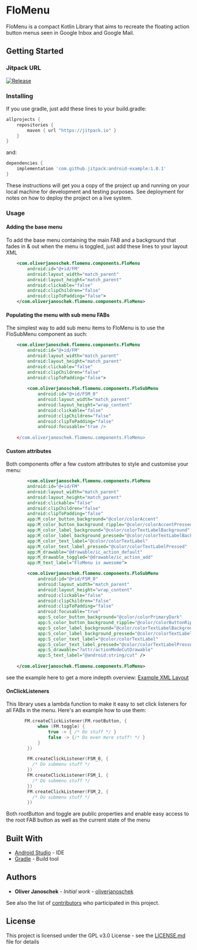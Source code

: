 # FloMenu
FloMenu is a compact Kotlin Library that aims to recreate the floating action button menus seen in Google Inbox and Google Mail.

## Getting Started

### Jitpack URL

[![Release](https://jitpack.io/v/oliverjanoschek/FloMenu.svg)](https://jitpack.io/#oliverjanoschek/FloMenu)

### Installing

If you use gradle, just add these lines to your build.gradle:

```gradle
allprojects {
    repositories {
        maven { url "https://jitpack.io" }
    }
}
```

and:

```gradle
dependencies {
    implementation 'com.github.jitpack:android-example:1.0.1'
}
```

These instructions will get you a copy of the project up and running on your local machine for development and testing purposes. See deployment for notes on how to deploy the project on a live system.

### Usage

#### Adding the base menu

To add the base menu containing the main FAB and a background that fades in & out when the menu is toggled, just add these lines to your layout XML

```XML
    <com.oliverjanoschek.flomenu.components.FloMenu
        android:id="@+id/FM"
        android:layout_width="match_parent"
        android:layout_height="match_parent"
        android:clickable="false"
        android:clipChildren="false"
        android:clipToPadding="false">
    </com.oliverjanoschek.flomenu.components.FloMenu>
```
#### Populating the menu with sub menu FABs

The simplest way to add sub menu items to FloMenu is to use the FloSubMenu component as such:

```XML
    <com.oliverjanoschek.flomenu.components.FloMenu
        android:id="@+id/FM"
        android:layout_width="match_parent"
        android:layout_height="match_parent"
        android:clickable="false"
        android:clipChildren="false"
        android:clipToPadding="false">
        
        <com.oliverjanoschek.flomenu.components.FloSubMenu
            android:id="@+id/FSM_0"
            android:layout_width="match_parent"
            android:layout_height="wrap_content"
            android:clickable="false"
            android:clipChildren="false"
            android:clipToPadding="false"
            android:focusable="true />
            
    </com.oliverjanoschek.flomenu.components.FloMenu>
```

#### Custom attributes

Both components offer a few custom attributes to style and customise your menu:

```XML
        <com.oliverjanoschek.flomenu.components.FloMenu
        android:id="@+id/FM"
        android:layout_width="match_parent"
        android:layout_height="match_parent"
        android:clickable="false"
        android:clipChildren="false"
        android:clipToPadding="false"
        app:M_color_button_background="@color/colorAccent"
        app:M_color_button_background_ripple="@color/colorAccentPressed"
        app:M_color_label_background="@color/colorTextLabelBackground"
        app:M_color_label_background_pressed="@color/colorTextLabelBackgroundPressed"
        app:M_color_text_label="@color/colorTextLabel"
        app:M_color_text_label_pressed="@color/colorTextLabelPressed"
        app:M_drawable="@drawable/ic_action_default"
        app:M_drawable_toggled="@drawable/ic_action_add"
        app:M_text_label="FloMenu is awesome">

        <com.oliverjanoschek.flomenu.components.FloSubMenu
            android:id="@+id/FSM_0"
            android:layout_width="match_parent"
            android:layout_height="wrap_content"
            android:clickable="false"
            android:clipChildren="false"
            android:clipToPadding="false"
            android:focusable="true"
            app:S_color_button_background="@color/colorPrimaryDark"
            app:S_color_button_background_ripple="@color/colorButtonRippleLight"
            app:S_color_label_background="@color/colorTextLabelBackground"
            app:S_color_label_background_pressed="@color/colorTextLabelBackgroundPressed"
            app:S_color_text_label="@color/colorTextLabel"
            app:S_color_text_label_pressed="@color/colorTextLabelPressed"
            app:S_drawable="?attr/actionModeCutDrawable"
            app:S_text_label="@android:string/cut" />
            
    </com.oliverjanoschek.flomenu.components.FloMenu>
```
see the example here to get a more indepth overview: [Example XML Layout](https://github.com/oliverjanoschek/FloMenu/blob/master/example/src/main/res/layout/activity_main.xml)

#### OnClickListeners

This library uses a lambda function to make it easy to set click listeners for all FABs in the menu. Here's an example how to use them:

```Kotlin
       FM.createClickListener(FM.rootButton, {
            when (FM.toggle) {
                true -> { /* Do stuff */ }
                false -> {/* Do even more stuff! */ }
            }
        })

        FM.createClickListener(FSM_0, {
          /* Do submenu stuff */
        })
        FM.createClickListener(FSM_1, {
          /* Do submenu stuff */
        })
        FM.createClickListener(FSM_2, {
          /* Do submenu stuff */
        })
```
Both rootButton and toggle are public properties and enable easy access to the root FAB button as well as the current state of the menu

## Built With

* [Android Studio](https://developer.android.com/studio/index.html) - IDE
* [Gradle](https://gradle.org/) - Build tool

## Authors

* **Oliver Janoschek** - *Initial work* - [oliverjanoschek](https://github.com/oliverjanoschek)

See also the list of [contributors](https://github.com/oliverjanoschek/FloMenu/contributors) who participated in this project.

## License

This project is licensed under the GPL v3.0 License - see the [LICENSE.md](LICENSE.md) file for details